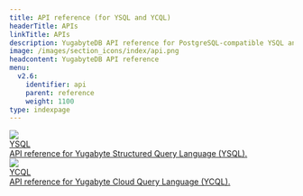 ```yaml
---
title: API reference (for YSQL and YCQL)
headerTitle: APIs
linkTitle: APIs
description: YugabyteDB API reference for PostgreSQL-compatible YSQL and Cassandra-compatible YCQL
image: /images/section_icons/index/api.png
headcontent: YugabyteDB API reference
menu:
  v2.6:
    identifier: api
    parent: reference
    weight: 1100
type: indexpage
---
```


<div class="row">

 <div class="col-12 col-md-6 col-lg-12 col-xl-6">
    <a class="section-link icon-offset" href="./ysql/">
      <div class="head">
        <img class="icon" src="/images/section_icons/api/ysql.png" aria-hidden="true" />
        <div class="title">YSQL</div>
      </div>
      <div class="body">
        API reference for Yugabyte Structured Query Language (YSQL).
      </div>
    </a>
  </div>

  <div class="col-12 col-md-6 col-lg-12 col-xl-6">
    <a class="section-link icon-offset" href="./ycql/">
      <div class="head">
        <img class="icon" src="/images/section_icons/api/ycql.png" aria-hidden="true" />
        <div class="title">YCQL</div>
      </div>
      <div class="body">
        API reference for Yugabyte Cloud Query Language (YCQL).
      </div>
    </a>
  </div>

</div>

